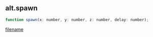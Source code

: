 ## alt.spawn

```js
function spawn(x: number, y: number, z: number, delay: number);
```

[filename](method_spawn_m.md ':include')